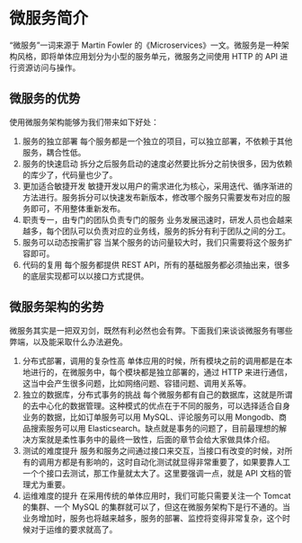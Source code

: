 # 微服务简介

“微服务”一词来源于 Martin Fowler 的《Microservices》一文。微服务是一种架构风格，即将单体应用划分为小型的服务单元，微服务之间使用 HTTP 的 API 进行资源访问与操作。

## 微服务的优势

使用微服务架构能够为我们带来如下好处：


1. 服务的独立部署
   每个服务都是一个独立的项目，可以独立部署，不依赖于其他服务，耦合性低。
2. 服务的快速启动
   拆分之后服务启动的速度必然要比拆分之前快很多，因为依赖的库少了，代码量也少了。
3. 更加适合敏捷开发
   敏捷开发以用户的需求进化为核心，采用迭代、循序渐进的方法进行。服务拆分可以快速发布新版本，修改哪个服务只需要发布对应的服务即可，不用整体重新发布。
4. 职责专一，由专门的团队负责专门的服务
   业务发展迅速时，研发人员也会越来越多，每个团队可以负责对应的业务线，服务的拆分有利于团队之间的分工。
5. 服务可以动态按需扩容
   当某个服务的访问量较大时，我们只需要将这个服务扩容即可。
6. 代码的复用
   每个服务都提供 REST API，所有的基础服务都必须抽出来，很多的底层实现都可以以接口方式提供。

## 微服务架构的劣势

微服务其实是一把双刃剑，既然有利必然也会有弊。下面我们来谈谈微服务有哪些弊端，以及能采取什么办法避免。

1. 分布式部署，调用的复杂性高
   单体应用的时候，所有模块之前的调用都是在本地进行的，在微服务中，每个模块都是独立部署的，通过 HTTP 来进行通信，这当中会产生很多问题，比如网络问题、容错问题、调用关系等。
2. 独立的数据库，分布式事务的挑战
   每个微服务都有自己的数据库，这就是所谓的去中心化的数据管理。这种模式的优点在于不同的服务，可以选择适合自身业务的数据，比如订单服务可以用 MySQL、评论服务可以用 Mongodb、商品搜索服务可以用 Elasticsearch。缺点就是事务的问题了，目前最理想的解决方案就是柔性事务中的最终一致性，后面的章节会给大家做具体介绍。
3. 测试的难度提升
   服务和服务之间通过接口来交互，当接口有改变的时候，对所有的调用方都是有影响的，这时自动化测试就显得非常重要了，如果要靠人工一个个接口去测试，那工作量就太大了。这里要强调一点，就是 API 文档的管理尤为重要。
4. 运维难度的提升
   在采用传统的单体应用时，我们可能只需要关注一个 Tomcat 的集群、一个 MySQL 的集群就可以了，但这在微服务架构下是行不通的。当业务增加时，服务也将越来越多，服务的部署、监控将变得非常复杂，这个时候对于运维的要求就高了。
